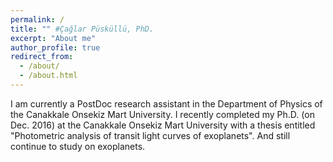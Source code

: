```yaml
---
permalink: /
title: "" #Çağlar Püsküllü, PhD.
excerpt: "About me"
author_profile: true
redirect_from: 
  - /about/
  - /about.html
---
```


I am currently a PostDoc research assistant in the Department of Physics of the Canakkale Onsekiz Mart University. I recently completed my Ph.D. (on Dec. 2016) at the Canakkale Onsekiz Mart University with a thesis entitled "Photometric analysis of transit light curves of exoplanets". And still continue to study on exoplanets. 
<p>  
<!-- <img src='images/homepage_sky_stars_sun.jpg'> -->
<!-- <iframe src="https://open.spotify.com/follow/1/?uri=spotify:artist:0lzoG451W9waNg9h3cTlLR&size=detail&theme=light" width="300" height="56" scrolling="no" frameborder="0" style="border:none; overflow:hidden;" allowtransparency="true"></iframe>
--> </p>
<!-- <p> İşim gücüm budur benim, <br>
Gökyüzünü boyarım her sabah, <br>
Hepiniz uykudayken. <br>
Uyanır bakarsınız ki mavi. <br>
</p>
Orhan Veli
-->

<!-- Global site tag (gtag.js) - Google Analytics -->
<script async src="https://www.googletagmanager.com/gtag/js?id=UA-130299748-1"></script>
<script>
  window.dataLayer = window.dataLayer || [];
  function gtag(){dataLayer.push(arguments);}
  gtag('js', new Date());

  gtag('config', 'UA-130299748-1');
</script>

